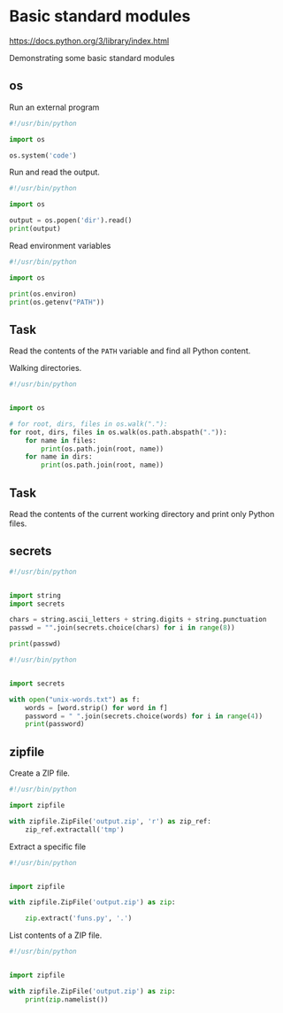 # Basic standard modules 

https://docs.python.org/3/library/index.html

Demonstrating some basic standard modules

## os 

Run an external program

```python
#!/usr/bin/python

import os

os.system('code')
```

Run and read the output.

```python
#!/usr/bin/python

import os

output = os.popen('dir').read()
print(output)
```

Read environment variables 

```python
#!/usr/bin/python

import os

print(os.environ)
print(os.getenv("PATH"))
```

## Task

Read the contents of the `PATH` variable and find all Python content.  


Walking directories. 

```python
#!/usr/bin/python


import os

# for root, dirs, files in os.walk("."):
for root, dirs, files in os.walk(os.path.abspath(".")):
    for name in files:
        print(os.path.join(root, name))
    for name in dirs:
        print(os.path.join(root, name))
```

## Task

Read the contents of the current working directory and print only Python files.

## secrets 

```python
#!/usr/bin/python


import string
import secrets

chars = string.ascii_letters + string.digits + string.punctuation
passwd = "".join(secrets.choice(chars) for i in range(8))

print(passwd)
```

```python
#!/usr/bin/python


import secrets

with open("unix-words.txt") as f:
    words = [word.strip() for word in f]
    password = " ".join(secrets.choice(words) for i in range(4))
    print(password)
```

## zipfile 

Create a ZIP file.  

```python
#!/usr/bin/python

import zipfile

with zipfile.ZipFile('output.zip', 'r') as zip_ref:
    zip_ref.extractall('tmp')
```

Extract a specific file 

```python
#!/usr/bin/python


import zipfile

with zipfile.ZipFile('output.zip') as zip:

    zip.extract('funs.py', '.')
```


List contents of a ZIP file.  

```python
#!/usr/bin/python


import zipfile

with zipfile.ZipFile('output.zip') as zip:
    print(zip.namelist())
```



